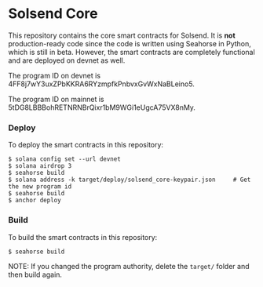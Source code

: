 # Solsend Core

This repository contains the core smart contracts for Solsend. It is **not** production-ready code since the code is written using Seahorse in Python, which is still in beta. However, the smart contracts are completely functional and are deployed on devnet as well.

The program ID on devnet is 4FF8j7wY3uxZPbKKRA6RYzmpfkPnbvxGvWxNaBLeino5.

The program ID on mainnet is 5tDG8LBBBohRETNRNBrQixr1bM9WGi1eUgcA75VX8nMy.

### Deploy

To deploy the smart contracts in this repository:

```
$ solana config set --url devnet
$ solana airdrop 3
$ seahorse build
$ solana address -k target/deploy/solsend_core-keypair.json     # Get the new program id
$ seahorse build
$ anchor deploy
```

### Build

To build the smart contracts in this repository:

```
$ seahorse build
```

NOTE: If you changed the program authority, delete the `target/` folder and then build again.